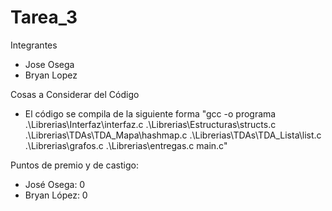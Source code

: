 # Tarea_3

Integrantes

- Jose Osega
- Bryan Lopez

Cosas a Considerar del Código

- El código se compila de la siguiente forma "gcc -o programa .\Librerias\Interfaz\interfaz.c
.\Librerias\Estructuras\structs.c .\Librerias\TDAs\TDA_Mapa\hashmap.c
.\Librerias\TDAs\TDA_Lista\list.c
.\Librerias\grafos.c .\Librerias\entregas.c main.c"

Puntos de premio y de castigo:

- José Osega: 0
- Bryan López: 0
